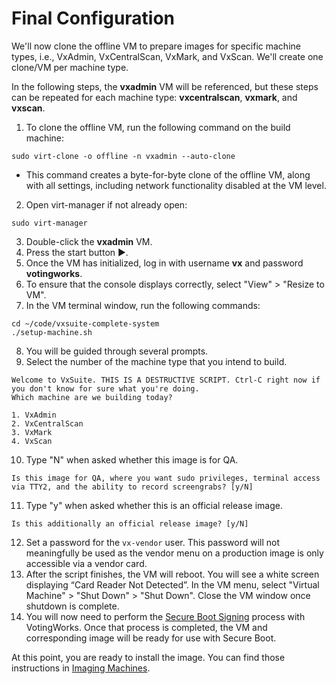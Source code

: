 # Final Configuration

We'll now clone the offline VM to prepare images for specific machine types, i.e., VxAdmin, VxCentralScan, VxMark, and VxScan. We'll create one clone/VM per machine type.

In the following steps, the **vxadmin** VM will be referenced, but these steps can be repeated for each machine type: **vxcentralscan**, **vxmark**, and **vxscan**.

1. To clone the offline VM, run the following command on the build machine:

```
sudo virt-clone -o offline -n vxadmin --auto-clone
```

* This command creates a byte-for-byte clone of the offline VM, along with all settings, including network functionality disabled at the VM level.

2. Open virt-manager if not already open:

```
sudo virt-manager
```

3. Double-click the **vxadmin** VM.
4. Press the start button ▶️.
5. Once the VM has initialized, log in with username **vx** and password **votingworks**.
6. To ensure that the console displays correctly, select "View" > "Resize to VM".
7. In the VM terminal window, run the following commands:

```
cd ~/code/vxsuite-complete-system
./setup-machine.sh
```

8. You will be guided through several prompts.
9. Select the number of the machine type that you intend to build.

```
Welcome to VxSuite. THIS IS A DESTRUCTIVE SCRIPT. Ctrl-C right now if you don't know for sure what you're doing.
Which machine are we building today?

1. VxAdmin
2. VxCentralScan
3. VxMark
4. VxScan
```

10. Type "N" when asked whether this image is for QA.

```
Is this image for QA, where you want sudo privileges, terminal access via TTY2, and the ability to record screengrabs? [y/N]
```

11. Type "y" when asked whether this is an official release image.

```
Is this additionally an official release image? [y/N]
```

12. Set a password for the `vx-vendor` user. This password will not meaningfully be used as the vendor menu on a production image is only accessible via a vendor card.
13. After the script finishes, the VM will reboot. You will see a white screen displaying “Card Reader Not Detected”. In the VM menu, select "Virtual Machine" > "Shut Down" > "Shut Down". Close the VM window once shutdown is complete.
14. You will now need to perform the [Secure Boot Signing](https://docs.voting.works/vxsuite-tdp-v3.1/trusted-build/final-configuration/secure-boot-signing) process with VotingWorks. Once that process is completed, the VM and corresponding image will be ready for use with Secure Boot.

At this point, you are ready to install the image. You can find those instructions in [Imaging Machines](../../imaging-machines/).
